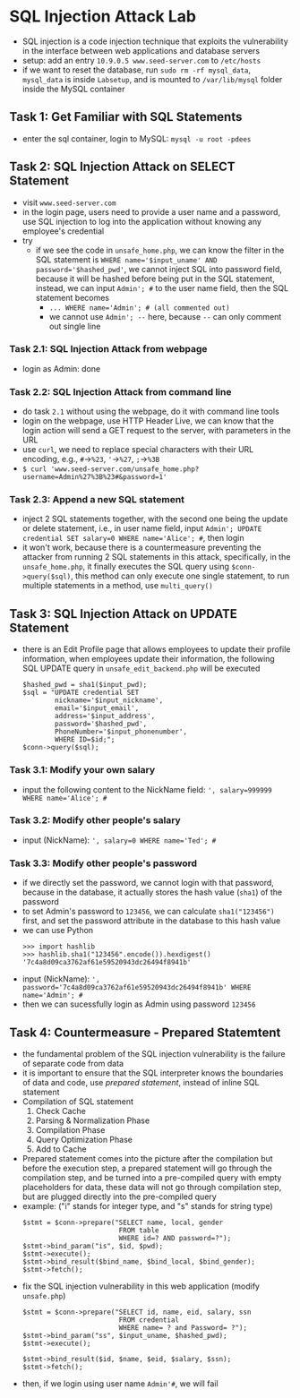 # SQL Injection Attack Lab
- SQL injection is a code injection technique that exploits the vulnerability in the interface between web applications and database servers
- setup: add an entry `10.9.0.5 www.seed-server.com` to `/etc/hosts`
- if we want to reset the database, run `sudo rm -rf mysql_data`, `mysql_data` is inside `Labsetup`, and is mounted to `/var/lib/mysql` folder inside the MySQL container

## Task 1: Get Familiar with SQL Statements
- enter the sql container, login to MySQL: `mysql -u root -pdees`

## Task 2: SQL Injection Attack on SELECT Statement
- visit `www.seed-server.com`
- in the login page, users need to provide a user name and a password, use SQL injection to log into the application without knowing any employee's credential
- try
    - if we see the code in `unsafe_home.php`, we can know the filter in the SQL statement is `WHERE name='$input_uname' AND password='$hashed_pwd'`, we cannot inject SQL into password field, because it will be hashed before being put in the SQL statement, instead, we can input `Admin'; #` to the user name field, then the SQL statement becomes
        - `... WHERE name='Admin'; # (all commented out)`
        - we cannot use `Admin'; --` here, because `--` can only comment out single line

### Task 2.1: SQL Injection Attack from webpage
- login as Admin: done

### Task 2.2: SQL Injection Attack from command line
- do task `2.1` without using the webpage, do it with command line tools
- login on the webpage, use HTTP Header Live, we can know that the login action will send a GET request to the server, with parameters in the URL
- use `curl`, we need to replace special characters with their URL encoding, e.g., `#`->`%23`, `'`->`%27`, `;`->`%3B`
- `$ curl 'www.seed-server.com/unsafe_home.php?username=Admin%27%3B%23#&password=1'`

### Task 2.3: Append a new SQL statement
- inject 2 SQL statements together, with the second one being the update or delete statement, i.e., in user name field, input `Admin'; UPDATE credential SET salary=0 WHERE name='Alice'; #`, then login
- it won't work, because there is a countermeasure preventing the attacker from running 2 SQL statements in this attack, specifically, in the `unsafe_home.php`, it finally executes the SQL query using `$conn->query($sql)`, this method can only execute one single statement, to run multiple statements in a method, use `multi_query()`

## Task 3: SQL Injection Attack on UPDATE Statement
- there is an Edit Profile page that allows employees to update their profile information, when employees update their information, the following SQL UPDATE query in `unsafe_edit_backend.php` will be executed
    ```
    $hashed_pwd = sha1($input_pwd);
    $sql = "UPDATE credential SET
            nickname='$input_nickname',
            email='$input_email',
            address='$input_address',
            password='$hashed_pwd',
            PhoneNumber='$input_phonenumber',
            WHERE ID=$id;";
    $conn->query($sql);
    ```
### Task 3.1: Modify your own salary
- input the following content to the NickName field: `', salary=999999 WHERE name='Alice'; #`
### Task 3.2: Modify other people's salary
- input (NickName): `', salary=0 WHERE name='Ted'; #`
### Task 3.3: Modify other people's password
- if we directly set the password, we cannot login with that password, because in the database, it actually stores the hash value (`sha1`) of the password
- to set Admin's password to `123456`, we can calculate `sha1("123456")` first, and set the password attribute in the database to this hash value
- we can use Python
    ```
    >>> import hashlib
    >>> hashlib.sha1("123456".encode()).hexdigest()
    '7c4a8d09ca3762af61e59520943dc26494f8941b'
    ```
- input (NickName): `', password='7c4a8d09ca3762af61e59520943dc26494f8941b' WHERE name='Admin'; #`
- then we can sucessfully login as Admin using password `123456`

## Task 4: Countermeasure - Prepared Statemtent
- the fundamental problem of the SQL injection vulnerability is the failure of separate code from data
- it is important to ensure that the SQL interpreter knows the boundaries of data and code, use *prepared statement*, instead of inline SQL statement
- Compilation of SQL statement
    1. Check Cache
    2. Parsing & Normalization Phase
    3. Compilation Phase
    4. Query Optimization Phase
    5. Add to Cache
- Prepared statement comes into the picture after the compilation but before the execution step, a prepared statement will go through the compilation step, and be turned into a pre-compiled query with empty placeholders for data, these data will not go through compilation step, but are plugged directly into the pre-compiled query
- example: ("i" stands for integer type, and "s" stands for string type)
    ```
    $stmt = $conn->prepare("SELECT name, local, gender
                            FROM table 
                            WHERE id=? AND password=?");
    $stmt->bind_param("is", $id, $pwd);
    $stmt->execute();
    $stmt->bind_result($bind_name, $bind_local, $bind_gender);
    $stmt->fetch();
    ```
- fix the SQL injection vulnerability in this web application (modify `unsafe.php`)
    ```
    $stmt = $conn->prepare("SELECT id, name, eid, salary, ssn
                            FROM credential
                            WHERE name= ? and Password= ?");
    $stmt->bind_param("ss", $input_uname, $hashed_pwd);
    $stmt->execute();

    $stmt->bind_result($id, $name, $eid, $salary, $ssn);
    $stmt->fetch();
    ```
- then, if we login using user name `Admin'#`, we will fail
